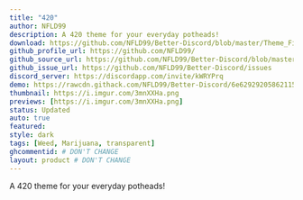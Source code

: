 ```yaml
---
title: "420"
author: NFLD99
description: A 420 theme for your everyday potheads!
download: https://github.com/NFLD99/Better-Discord/blob/master/Theme_File/420.theme.css
github_profile_url: https://github.com/NFLD99/
github_source_url: https://github.com/NFLD99/Better-Discord/blob/master/Theme_File/420.theme.css
github_issue_url: https://github.com/NFLD99/Better-Discord/issues
discord_server: https://discordapp.com/invite/kWRYPrq
demo: https://rawcdn.githack.com/NFLD99/Better-Discord/6e62929205862115c74be44b02ee011d4c008427/Theme_File/420.theme.css
thumbnail: https://i.imgur.com/3mnXXHa.png
previews: [https://i.imgur.com/3mnXXHa.png]
status: Updated
auto: true
featured: 
style: dark
tags: [Weed, Marijuana, transparent]
ghcommentid: # DON'T CHANGE
layout: product # DON'T CHANGE
---
```

A 420 theme for your everyday potheads!